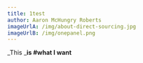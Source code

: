 ```yaml
---
title: 1test
author: Aaron McHungry Roberts
imageUrlA: /img/about-direct-sourcing.jpg
imageUrlB: /img/onepanel.png
---
```

_This _**is #what I want**

